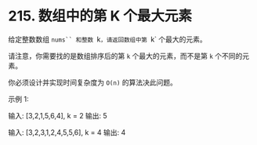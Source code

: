 # 215. 数组中的第 K 个最大元素

给定整数数组 ` nums`` 和整数  `k`，请返回数组中第 `k` 个最大的元素。

请注意，你需要找的是数组排序后的第 `k` 个最大的元素，而不是第 `k` 个不同的元素。

你必须设计并实现时间复杂度为 `O(n)` 的算法决此问题。

示例 1: 


输入: [3,2,1,5,6,4], k = 2
输出: 5

输入: [3,2,3,1,2,4,5,5,6], k = 4
输出: 4